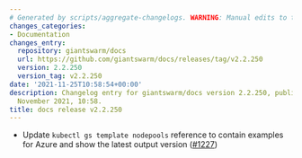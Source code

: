 ```yaml
---
# Generated by scripts/aggregate-changelogs. WARNING: Manual edits to this files will be overwritten.
changes_categories:
- Documentation
changes_entry:
  repository: giantswarm/docs
  url: https://github.com/giantswarm/docs/releases/tag/v2.2.250
  version: 2.2.250
  version_tag: v2.2.250
date: '2021-11-25T10:58:54+00:00'
description: Changelog entry for giantswarm/docs version 2.2.250, published on 25
  November 2021, 10:58.
title: docs release v2.2.250
---
```


- Update `kubectl gs template nodepools` reference to contain examples for Azure and show the latest output version ([#1227](https://github.com/giantswarm/docs/pull/1227))
